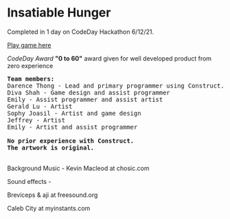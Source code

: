 # Insatiable Hunger

Completed in 1 day on CodeDay Hackathon 6/12/21.

[Play game here](https://www.construct.net/en/free-online-games/insatiable-hunger-28388/play)

*CodeDay Award* <strong>"0 to 60"</strong> award given for well developed product from zero experience 

<pre>
<strong>Team members:</strong>
Darence Thong - Lead and primary programmer using Construct.
Diva Shah - Game design and assist programmer
Emily - Assist programmer and assist artist
Gerald Lu - Artist
Sophy Joasil - Artist and game design
Jeffrey - Artist
Emily - Artist and assist programmer

<strong>No prior experience with Construct.
The artwork is original.</strong>
</pre>
<br>
Background Music - Kevin Macleod at chosic.com

Sound effects - 

Breviceps & aji at freesound.org

Caleb City at myinstants.com

